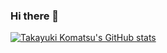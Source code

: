 ### Hi there 👋


[![Takayuki Komatsu's GitHub stats](https://github-readme-stats.vercel.app/api?username=TakayukiKomatsu)](https://github.com/TakayukiKomatsu/github-readme-stats)

<!--
**TakayukiKomatsu/TakayukiKomatsu** is a ✨ _special_ ✨ repository because its `README.md` (this file) appears on your GitHub profile.

Here are some ideas to get you started:

- 🔭 I’m currently working on ...
- 🌱 I’m currently learning ...
- 👯 I’m looking to collaborate on ...
- 🤔 I’m looking for help with ...
- 💬 Ask me about ...
- 📫 How to reach me: ...
- 😄 Pronouns: ...
- ⚡ Fun fact: ...
-->
